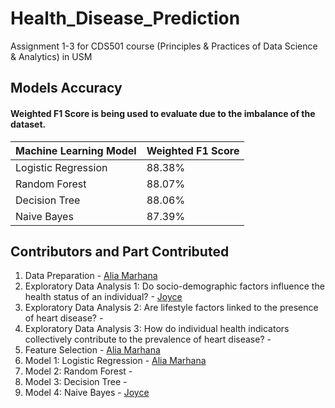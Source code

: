 # Health_Disease_Prediction
Assignment 1-3 for CDS501 course (Principles &amp; Practices of Data Science &amp; Analytics) in USM

## Models Accuracy 
#### Weighted F1 Score is being used to evaluate due to the imbalance of the dataset. 
| Machine Learning Model | Weighted F1 Score |
|------------------------|-------------------|
| Logistic Regression    | 88.38%            |
| Random Forest          | 88.07%            |
| Decision Tree          | 88.06%            |
| Naive Bayes            | 87.39%            |

## Contributors and Part Contributed
1. Data Preparation - <a href="https://github.com/aliamarliana" target="_blank">Alia Marhana</a>
2. Exploratory Data Analysis 1: Do socio-demographic factors influence the health status of an individual? - <a href="https://github.com/j9988" target="_blank">Joyce</a>
3. Exploratory Data Analysis 2: Are lifestyle factors linked to the presence of heart disease? -
4. Exploratory Data Analysis 3: How do individual health indicators collectively contribute to the prevalence of heart disease? -
5. Feature Selection - <a href="https://github.com/aliamarliana" target="_blank">Alia Marhana</a>
6. Model 1: Logistic Regression - <a href="https://github.com/aliamarliana" target="_blank">Alia Marhana</a>
7. Model 2: Random Forest -
8. Model 3: Decision Tree -
9. Model 4: Naive Bayes - <a href="https://github.com/j9988" target="_blank">Joyce</a>
   
